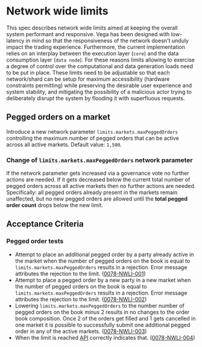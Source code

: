 # Network wide limits

This spec describes network wide limits aimed at keeping the overall system performant and responsive.
Vega has been designed with low-latency in mind so that the responsiveness of the network doesn't unduly impact the trading experience. Furthermore, the current implementation relies on an interplay between the execution layer (`core`) and the data consumption layer (`data node`). For these reasons limits allowing to exercise a degree of control over the computational and data generation loads need to be put in place. These limits need to be adjustable so that each network/shard can be setup for maximum accessibility (hardware constraints permitting) while preserving the desirable user experience and system stability, and mitigating the possibility of a malicious actor trying to deliberately disrupt the system by flooding it with superfluous requests.

## Pegged orders on a market

Introduce a new network parameter `limits.markets.maxPeggedOrders` controlling the maximum number of pegged orders that can be active across all active markets.
Default value: `1,500`.

### Change of `limits.markets.maxPeggedOrders` network parameter

If the network parameter gets increased via a governance vote no further actions are needed.
If it gets decreased below the current total number of pegged orders across all active markets then no further actions are needed. Specifically: all pegged orders already present in the markets remain unaffected, but no new pegged orders are allowed until the **total pegged order count** drops below the new limit.

## Acceptance Criteria

### Pegged order tests

- Attempt to place an additional pegged order by a party already active in the market when the number of pegged orders on the book is equal to `limits.markets.maxPeggedOrders` results in a rejection. Error message attributes the rejection to the limit. (<a name="0078-NWLI-001" href="#0078-NWLI-001">0078-NWLI-001</a>)
- Attempt to place a pegged order by a new party in a new market when the number of pegged orders on the book is equal to `limits.markets.maxPeggedOrders` results in a rejection. Error message attributes the rejection to the limit. (<a name="0078-NWLI-002" href="#0078-NWLI-002">0078-NWLI-002</a>)
- Lowering `limits.markets.maxPeggedOrders` to the number number of pegged orders on the book minus 2 results in no changes to the order book composition. Once 2 of the orders get filled and 1 gets cancelled in one market it is possible to successfully submit one additional pegged order in any of the active markets. (<a name="0078-NWLI-003" href="#0078-NWLI-003">0078-NWLI-003</a>)
- When the limit is reached [API](./0020-APIS-core_api.md#network-wide-limits) correctly indicates that. (<a name="0078-NWLI-004" href="#0078-NWLI-004">0078-NWLI-004</a>)
